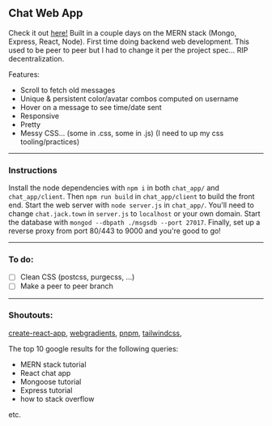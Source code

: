 ## Chat Web App

Check it out [here!](chat.jack.town) Built in a couple days on the MERN stack (Mongo, Express, React, Node). First time doing backend web development. This used to be peer to peer but I had to change it per the project spec… RIP decentralization.

Features:
- Scroll to fetch old messages
- Unique & persistent color/avatar combos computed on username
- Hover on a message to see time/date sent
- Responsive
- Pretty
- Messy CSS... (some in .css, some in .js) (I need to up my css tooling/practices)

---

### Instructions

Install the node dependencies with `npm i` in both `chat_app/` and `chat_app/client`. Then `npm run build` in `chat_app/client` to build the front end. Start the web server with `node server.js` in `chat_app/`. You'll need to change `chat.jack.town` in `server.js` to `localhost` or your own domain. Start the database with `mongod --dbpath ./msgsdb --port 27017`. Finally, set up a reverse proxy from port 80/443 to 9000 and you're good to go!

---

### To do:

- [ ] Clean CSS (postcss, purgecss, ...)
- [ ] Make a peer to peer branch

---

### Shoutouts:

[create-react-app](<https://facebook.github.io/create-react-app/>), 
[webgradients](https://webgradients.com), 
[pnpm](https://pnpm.js.org/), 
[tailwindcss](http://tailwindcss.com), 

The top 10 google results for the following queries:
- MERN stack tutorial
- React chat app
- Mongoose tutorial
- Express tutorial
- how to <thing> stack overflow

etc.
